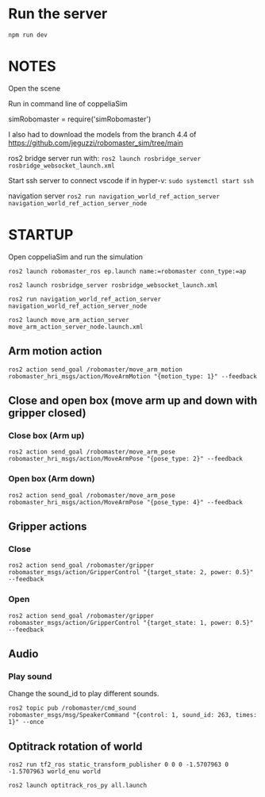 # Run the server

`npm run dev`

# NOTES

Open the scene

Run in command line of coppeliaSim

simRobomaster = require('simRobomaster')

I also had to download the models from the branch 4.4 of
https://github.com/jeguzzi/robomaster_sim/tree/main

ros2 bridge server run with:
`ros2 launch rosbridge_server rosbridge_websocket_launch.xml`

Start ssh server to connect vscode if in hyper-v:
`sudo systemctl start ssh`

navigation server
`ros2 run navigation_world_ref_action_server navigation_world_ref_action_server_node`

# STARTUP

Open coppeliaSim and run the simulation

`ros2 launch robomaster_ros ep.launch name:=robomaster conn_type:=ap`

`ros2 launch rosbridge_server rosbridge_websocket_launch.xml`

`ros2 run navigation_world_ref_action_server navigation_world_ref_action_server_node`

`ros2 launch move_arm_action_server move_arm_action_server_node.launch.xml`

## Arm motion action

`ros2 action send_goal /robomaster/move_arm_motion robomaster_hri_msgs/action/MoveArmMotion "{motion_type: 1}" --feedback`

## Close and open box (move arm up and down with gripper closed)

### Close box (Arm up)

`ros2 action send_goal /robomaster/move_arm_pose robomaster_hri_msgs/action/MoveArmPose "{pose_type: 2}" --feedback`

### Open box (Arm down)

`ros2 action send_goal /robomaster/move_arm_pose robomaster_hri_msgs/action/MoveArmPose "{pose_type: 4}" --feedback`

## Gripper actions

### Close

`ros2 action send_goal /robomaster/gripper robomaster_msgs/action/GripperControl "{target_state: 2, power: 0.5}" --feedback`

### Open

`ros2 action send_goal /robomaster/gripper robomaster_msgs/action/GripperControl "{target_state: 1, power: 0.5}" --feedback`

## Audio

### Play sound

Change the sound_id to play different sounds.

`ros2 topic pub /robomaster/cmd_sound robomaster_msgs/msg/SpeakerCommand "{control: 1, sound_id: 263, times: 1}" --once`

## Optitrack rotation of world

`ros2 run tf2_ros static_transform_publisher 0 0 0 -1.5707963 0 -1.5707963 world_enu world`

`ros2 launch optitrack_ros_py all.launch`
